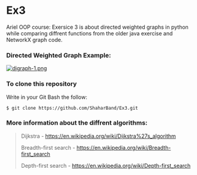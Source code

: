 # Ex3
Ariel OOP course: Exersice 3 is about directed weighted graphs in python while comparing diffrent functions from the older java exercise and NetworkX graph code.


### Directed Weighted Graph Example:

[![digraph-1.png](https://i.postimg.cc/h4ypYsg0/digraph-1.png)](https://postimg.cc/9z9dRGD4)

### To clone this repository

Write in your Git Bash the follow:

    $ git clone https://github.com/ShaharBand/Ex3.git

### More information about the diffrent algorithms:

> Dijkstra - https://en.wikipedia.org/wiki/Dijkstra%27s_algorithm
>
> Breadth-first search - https://en.wikipedia.org/wiki/Breadth-first_search
>
> Depth-first search - https://en.wikipedia.org/wiki/Depth-first_search

